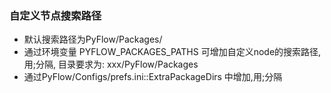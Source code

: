### 自定义节点搜索路径
- 默认搜索路径为PyFlow/Packages/
- 通过环境变量 PYFLOW_PACKAGES_PATHS 可增加自定义node的搜索路径,用;分隔, 目录要求为: xxx/PyFlow/Packages
- 通过PyFlow/Configs/prefs.ini::ExtraPackageDirs 中增加,用;分隔


